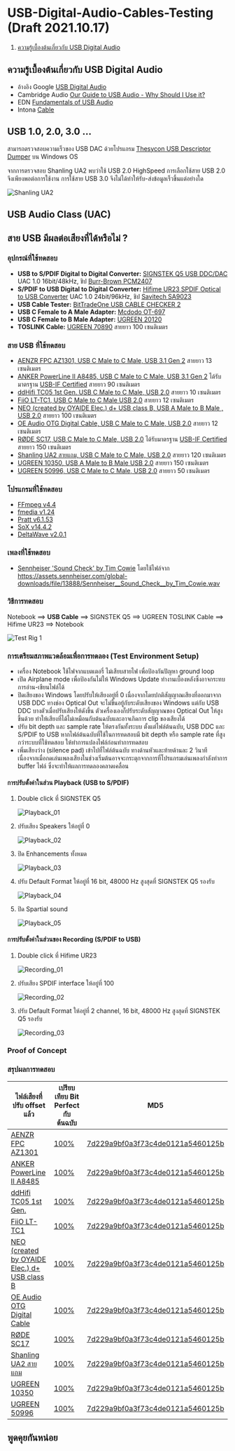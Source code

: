 # USB-Digital-Audio-Cables-Testing (Draft 2021.10.17)

1. [ความรู้เบื้องต้นเกี่ยวกับ USB Digital Audio](##user-content-ความรู้เบื้องต้นเกี่ยวกับ-USB-Digital-Audio)

## ความรู้เบื้องต้นเกี่ยวกับ USB Digital Audio

- อ้างอิง Google [USB Digital Audio ](https://source.android.com/devices/audio/usb)
- Cambridge Audio [Our Guide to USB Audio - Why Should I Use it?](https://www.cambridgeaudio.com/usa/en/blog/our-guide-usb-audio-why-should-i-use-it/)
- EDN [Fundamentals of USB Audio](https://www.edn.com/fundamentals-of-usb-audio/)
- Intona [Cable](https://intona.eu/en/stories/cable)

## USB 1.0, 2.0, 3.0 ...

สามารถตรวจสอบความเร็วของ USB DAC ด้วยโปรแกรม [Thesycon USB Descriptor Dumper](https://www.thesycon.de/eng/usb_descriptordumper.shtml) บน Windows OS

จากการตรวจสอบ Shanling UA2 พบว่าใช้ USB 2.0 HighSpeed การเลือกใช้สาย USB 2.0 จึงเพียงพอต่อการใช้งาน การใช้สาย USB 3.0 จึงไม่ได้ทำให้รับ-ส่งข้อมูลเร็วขึ้นแต่อย่างใด

![Shanling UA2](/pictures/DescriptorDump_Shanling_UA2.png)

## USB Audio Class (UAC)

## สาย USB มีผลต่อเสียงที่ได้หรือไม่ ?

### อุปกรณ์ที่ใช้ทดสอบ

- **USB to S/PDIF Digital to Digital Converter:** [SIGNSTEK Q5 USB DDC/DAC](https://www.amazon.co.jp/-/en/dp/B00X9TY8ZW/) UAC 1.0 16bit/48kHz, ชิป [Burr-Brown PCM2407](https://www.ti.com/product/PCM2704)
- **S/PDIF to USB Digital to Digital Converter:** [Hifime UR23 SPDIF Optical to USB Converter](https://hifimediy.com/product/hifime-ur23-spdif-optical-to-usb-converter/) UAC 1.0 24bit/96kHz, ชิป [Savitech SA9023](https://www.savitech.co/usb-products)
- **USB Cable Tester:** [BitTradeOne USB CABLE CHECKER 2](https://bit-trade-one.co.jp/adusbcim/)
- **USB C Female to A Male Adapter:** [Mcdodo OT-697](https://www.mcdodolife.com/products/ot-697-full-compatibility-type-c-5a-to-usb-a-2.0-c.html)
- **USB C Female to B Male Adapter:** [UGREEN 20120](https://ugreenvietnam.com/ugreen-20120-usb-2-0-duc-may-in-ra-dau-cai-type-c-vo-nhom-mau-xam-us382-20020120.html)
- **TOSLINK Cable:** [UGREEN 70890](https://www.ugreen.com/products/fiber-optical-audio-cable) สายยาว 100 เซนติเมตร

### สาย USB ที่ใช้ทดสอบ
- [AENZR FPC AZ1301, USB C Male to C Male, USB 3.1 Gen 2](http://www.aenzr.com/pd.jsp?id=31) สายยาว 13 เซนติเมตร
- [ANKER PowerLine II A8485, USB C Male to C Male, USB 3.1 Gen 2](https://www.anker.com/es/products/A8485011) ได้รับมาตรฐาน [USB-IF Certified](https://www.usb.org/single-product/3563) สายยาว 90 เซนติเมตร
- [ddHifi TC05 1st Gen. USB C Male to C Male, USB 2.0](https://www.ddhifi.com/productinfo/469679.html) สายยาว 10 เซนติเมตร
- [FiiO LT-TC1, USB C Male to C Male USB 2.0](https://www.fiio.com/productinfo/354074.html) สายยาว 12 เซนติเมตร
- [NEO (created by OYAIDE Elec.) d+ USB class B, USB A Male to B Male , USB 2.0](https://www.neo-w.com/english/d_plus/d_plus_usb_ser/) สายยาว 100 เซนติเมตร
- [OE Audio OTG Digital Cable, USB C Male to C Male, USB 2.0](https://www.oeaudio.net/oeotg) สายยาว 12 เซนติเมตร
- [RØDE SC17, USB C Male to C Male, USB 2.0](https://www.rode.com/accessories/cables/sc17) ได้รับมาตรฐาน [USB-IF Certified](https://www.usb.org/single-product/3751) สายยาว 150 เซนติเมตร
- [Shanling UA2 สายแถม, USB C Male to C Male, USB 2.0](https://en.shanling.com/product/396) สายยาว 120 เซนติเมตร
- [UGREEN 10350, USB A Male to B Male USB 2.0](https://www.ugreen.com/products/usb-2-0-printer-scanner-cable) สายยาว 150 เซนติเมตร
- [UGREEN 50996, USB C Male to C Male, USB 2.0](https://www.ugreen.com.ph/products/usb-c-to-usb-c-cable?variant=16295877935153) สายยาว 50 เซนติเมตร

### โปรแกรมที่ใช้ทดสอบ
- [FFmpeg v4.4](https://www.ffmpeg.org/)
- [fmedia v1.24](https://stsaz.github.io/fmedia/)
- [Pratt v6.1.53](https://www.fon.hum.uva.nl/praat/)
- [SoX v14.4.2](http://sox.sourceforge.net/)
- [DeltaWave v2.0.1](https://deltaw.org/)

### เพลงที่ใช้ทดสอบ
- [Sennheiser 'Sound Check' by Tim Cowie](https://en-us.sennheiser.com/hearthedifference) โดยใช้ไฟล์จาก https://assets.sennheiser.com/global-downloads/file/13888/Sennheiser__Sound_Check__by_Tim_Cowie.wav

### วิธีการทดสอบ

Notebook ==> **USB Cable** ==> SIGNSTEK Q5 ==> UGREEN TOSLINK Cable ==> Hifime UR23 ==> Notebook

![Test Rig 1](pictures/IMG20211016153917_1600.jpg)

### การเตรียมสภาพแวดล้อมเพื่อการทดลอง (Test Environment Setup)

- เครื่อง Notebook ใช้ไฟจากแบตเตอรี่ ไม่เสียบสายไฟ เพื่อป้องกันปัญหา ground loop
- เปิด Airplane mode เพื่อป้องกันไม่ให้ Windows Update ทำงานเบื้องหลังซึ่งอาจกระทบการอ่าน-เขียนไฟล์ได้
- ปิดเสียงของ Windows โดยปรับให้เสียงอยู่ที่ 0 เนื่องจากโดยปกติสัญญาณเสียงที่ออกมาจาก USB DDC ทางช่อง Optical Out จะไม่ขึ้นอยู้กับระดับเสียงของ Windows แต่กับ USB DDC บางตัวเมื่อปรับเสียงให้ดังขึ้น ตัวเครื่องเองก็ปรับระดับสัญญาณของ Optical Out ให้สูงขึ้นด้วย ทำให้เสียงที่ได้ไม่เหมือนกับต้นฉบับและอาจเกิดการ clip ของเสียงได้
- ปรับ bit depth และ sample rate ให้ตรงกันทั้งระบบ ตั้งแต่ไฟล์ต้นฉบับ, USB DDC และ S/PDIF to USB หากไฟล์ต้นฉบับที่ใช้ในการทดสอบมี  bit depth หรือ sample rate ที่สูงกว่าระบบที่ใช้ทดสอบ ให้ทำการแปลงไฟล์ก่อนทำการทดสอบ
- เพิ่มเสียงว่าง (silence pad) เข้าไปที่ไฟล์ต้นฉบับ ทางด้านหัวและท้ายด้านละ 2 วินาที เนื่องจากเมื่อกดเล่นเพลงเสียงในช่วงเริ่มต้นอาจจะกระตุกจากการที่โปรแกรมเล่นเพลงกำลังทำการ buffer ไฟล์ ซึ่งจะทำให้ผลการทดลองคลาดเคลื่อน

#### การปรับตั้งค่าในส่วน Playback (USB to S/PDIF)

1. Double click ที่ SIGNSTEK Q5

    ![Playback_01](pictures/Playback_01.png)

2. ปรับเสียง Speakers ให้อยู่ที่ 0

    ![Playback_02](pictures/Playback_02.png)

3. ปิด Enhancements ทั้งหมด

    ![Playback_03](pictures/Playback_03.png)

4. ปรับ Default Format ให้อยู่ที่ 16 bit, 48000 Hz สูงสุดที่ SIGNSTEK Q5 รองรับ

    ![Playback_04](pictures/Playback_04.png)

5. ปิด Spartial sound

    ![Playback_05](pictures/Playback_05.png)

#### การปรับตั้งค่าในส่วนของ Recording (S/PDIF to USB)

1. Double click ที่ Hifime UR23

    ![Recording_01](pictures/Recording_01.png)

2. ปรับเสียง SPDIF interface ให้อยู่ที่ 100

    ![Recording_02](pictures/Recording_02.png)

3. ปรับ Default Format ให้อยู่ที่ 2 channel, 16 bit, 48000 Hz สูงสุดที่ SIGNSTEK Q5 รองรับ

    ![Recording_03](pictures/Recording_03.png)

### Proof of Concept



### สรุปผลการทดสอบ

|ไฟล์เสียงที่ปรับ offset แล้ว|เปรียบเทียบ Bit Perfect กับต้นฉบับ|MD5|
|---|---|---|
|[AENZR FPC AZ1301](recorded_trim/AENZR_AZ1301_C-C_USB31_13cm.wav)|[100%](result_deltawave/AENZR_AZ1301_C-C_USB31_13cm.txt)|[7d229a9bf0a3f73c4de0121a5460125b](result_hash/AENZR_AZ1301_C-C_USB31_13cm_md5.txt)|
|[ANKER PowerLine II A8485](recorded_trim/ANKER_A8485_C-C_USB31_90cm.wav)|[100%](result_deltawave/ANKER_A8485_C-C_USB31_90cm.txt)|[7d229a9bf0a3f73c4de0121a5460125b](result_hash/ANKER_A8485_C-C_USB31_90cm_md5.txt)|
|[ddHifi TC05 1st Gen.](recorded_trim/ddHifi_TC05_C-C_USB20_15cm.wav)|[100%](result_deltawave/ddHifi_TC05_C-C_USB20_15cm.txt)|[7d229a9bf0a3f73c4de0121a5460125b](result_hash/ddHifi_TC05_C-C_USB20_15cm_md5.txt)|
|[FiiO LT-TC1](recorded_trim/FiiO_LT-TC01_C-C_USB20_15cm.wav)|[100%](result_deltawave/FiiO_LT-TC01_C-C_USB20_15cm.txt)|[7d229a9bf0a3f73c4de0121a5460125b](result_hash/FiiO_LT-TC01_C-C_USB20_15cm_md5.txt)|
|[NEO (created by OYAIDE Elec.) d+ USB class B](recorded_trim/NEO_d%2B_A-B_USB20_100cm.wav)|[100%](result_deltawave/NEO_d%2B_A-B_USB20_100cm.txt)|[7d229a9bf0a3f73c4de0121a5460125b](result_hash/NEO_d%2B_A-B_USB20_100cm_md5.txt)|
|[OE Audio OTG Digital Cable](recorded_trim/OEAudio_OTG_C-C_USB20_12cm.wav)|[100%](result_deltawave/OEAudio_OTG_C-C_USB20_12cm.txt)|[7d229a9bf0a3f73c4de0121a5460125b](result_hash/OEAudio_OTG_C-C_USB20_12cm_md5.txt)|
|[RØDE SC17](recorded_trim/RODE_SC17_C-C_USB20_100cm.wav)|[100%](result_deltawave/RODE_SC17_C-C_USB20_100cm.txt)|[7d229a9bf0a3f73c4de0121a5460125b](result_hash/RODE_SC17_C-C_USB20_100cm_md5.txt)|
|[Shanling UA2 สายแถม](recorded_trim/Shanling_UA2_C-C_USB2.0_10cm.wav)|[100%](result_deltawave/Shanling_UA2_C-C_USB2.0_10cm.txt)|[7d229a9bf0a3f73c4de0121a5460125b](result_hash/Shanling_UA2_C-C_USB2.0_10cm_md5.txt)|
|[UGREEN 10350](recorded_trim/UGREEN_10350_A-B_USB20_150cm.wav)|[100%](result_deltawave/UGREEN_10350_A-B_USB20_150cm.txt)|[7d229a9bf0a3f73c4de0121a5460125b](result_hash/UGREEN_10350_A-B_USB20_150cm_md5.txt)|
|[UGREEN 50996](recorded_trim/UGREEN_50996_C-C_USB20_50cm.wav)|[100%](result_deltawave/UGREEN_50996_C-C_USB20_50cm.txt)|[7d229a9bf0a3f73c4de0121a5460125b](result_hash/UGREEN_50996_C-C_USB20_50cm_md5.txt)|

## พูดคุยกันหน่อย

